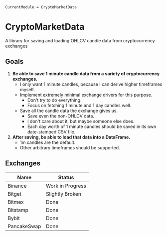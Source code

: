 ```@meta
CurrentModule = CryptoMarketData
```

# CryptoMarketData

A library for saving and loading OHLCV candle data from cryptocurrency exchanges

## Goals

1.  **Be able to save 1 minute candle data from a variety of cryptocurrency exchanges.**
    + I only want 1 minute candles, because I can derive higher timeframes myself.
    + Implement extremely minimal exchange drivers for this purpose.
      - Don't try to do everything.
      - Focus on fetching 1 minute and 1 day candles well.
    + Save all the candle data the exchange gives us.
      - Save even the non-OHLCV data.
      - I don't care about it, but maybe someone else does.
      - Each day worth of 1 minute candles should be saved in its own date-stamped CSV file.
2.  **After saving, be able to load that data into a DataFrame.**
    + 1m candles are the default.
    + Other arbitrary timeframes should be supported.

## Exchanges

| Name        | Status           |
|-------------|------------------|
| Binance     | Work in Progress |
| Bitget      | Slightly Broken  |
| Bitmex      | Done             |
| Bitstamp    | Done             |
| Bybit       | Done             |
| PancakeSwap | Done             |

